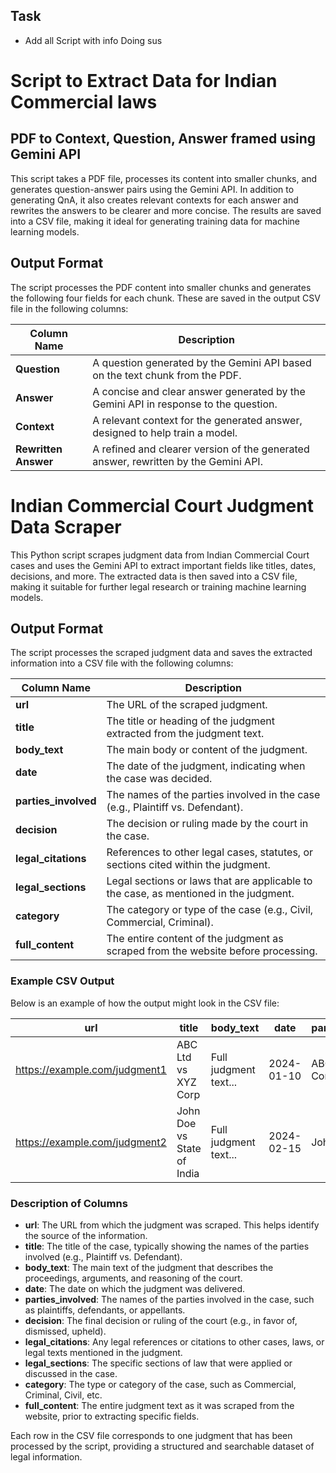 ## Task

- Add all Script with info Doing sus

# Script to Extract Data for Indian Commercial laws

## PDF to Context, Question, Answer framed using Gemini API

This script takes a PDF file, processes its content into smaller chunks, and generates question-answer pairs using the Gemini API. In addition to generating QnA, it also creates relevant contexts for each answer and rewrites the answers to be clearer and more concise. The results are saved into a CSV file, making it ideal for generating training data for machine learning models. 

## Output Format

The script processes the PDF content into smaller chunks and generates the following four fields for each chunk. These are saved in the output CSV file in the following columns:

| Column Name          | Description                                                                                   |
|----------------------|-----------------------------------------------------------------------------------------------|
| **Question**          | A question generated by the Gemini API based on the text chunk from the PDF.                  |
| **Answer**            | A concise and clear answer generated by the Gemini API in response to the question.           |
| **Context**           | A relevant context for the generated answer, designed to help train a model.                  |
| **Rewritten Answer**  | A refined and clearer version of the generated answer, rewritten by the Gemini API.           |



# Indian Commercial Court Judgment Data Scraper

This Python script scrapes judgment data from Indian Commercial Court cases and uses the Gemini API to extract important fields like titles, dates, decisions, and more. The extracted data is then saved into a CSV file, making it suitable for further legal research or training machine learning models.

## Output Format

The script processes the scraped judgment data and saves the extracted information into a CSV file with the following columns:

| Column Name        | Description                                                                          |
|--------------------|--------------------------------------------------------------------------------------|
| **url**            | The URL of the scraped judgment.                                                     |
| **title**          | The title or heading of the judgment extracted from the judgment text.                |
| **body_text**      | The main body or content of the judgment.                                             |
| **date**           | The date of the judgment, indicating when the case was decided.                      |
| **parties_involved** | The names of the parties involved in the case (e.g., Plaintiff vs. Defendant).      |
| **decision**       | The decision or ruling made by the court in the case.                                 |
| **legal_citations**| References to other legal cases, statutes, or sections cited within the judgment.    |
| **legal_sections** | Legal sections or laws that are applicable to the case, as mentioned in the judgment. |
| **category**       | The category or type of the case (e.g., Civil, Commercial, Criminal).                 |
| **full_content**   | The entire content of the judgment as scraped from the website before processing.     |

### Example CSV Output

Below is an example of how the output might look in the CSV file:

| url                                      | title                        | body_text                  | date       | parties_involved    | decision         | legal_citations                 | legal_sections        | category    | full_content            |
|------------------------------------------|------------------------------|----------------------------|------------|---------------------|------------------|----------------------------------|-----------------------|-------------|-------------------------|
| https://example.com/judgment1            | ABC Ltd vs XYZ Corp           | Full judgment text...       | 2024-01-10 | ABC Ltd, XYZ Corp   | Judgment in favor | Citation 1, Citation 2          | Section 34, Section 52 | Commercial  | Full scraped content...  |
| https://example.com/judgment2            | John Doe vs State of India    | Full judgment text...       | 2024-02-15 | John Doe, State     | Judgment dismissed| Citation 3, Citation 4          | Section 302            | Criminal    | Full scraped content...  |

### Description of Columns

- **url**: The URL from which the judgment was scraped. This helps identify the source of the information.
- **title**: The title of the case, typically showing the names of the parties involved (e.g., Plaintiff vs. Defendant).
- **body_text**: The main text of the judgment that describes the proceedings, arguments, and reasoning of the court.
- **date**: The date on which the judgment was delivered.
- **parties_involved**: The names of the parties involved in the case, such as plaintiffs, defendants, or appellants.
- **decision**: The final decision or ruling of the court (e.g., in favor of, dismissed, upheld).
- **legal_citations**: Any legal references or citations to other cases, laws, or legal texts mentioned in the judgment.
- **legal_sections**: The specific sections of law that were applied or discussed in the case.
- **category**: The type or category of the case, such as Commercial, Criminal, Civil, etc.
- **full_content**: The entire judgment text as it was scraped from the website, prior to extracting specific fields.

Each row in the CSV file corresponds to one judgment that has been processed by the script, providing a structured and searchable dataset of legal information.

